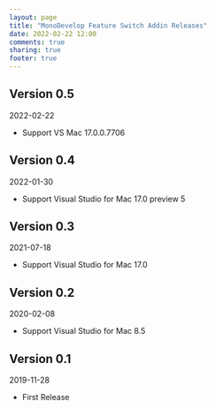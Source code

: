 ```yaml
---
layout: page
title: "MonoDevelop Feature Switch Addin Releases"
date: 2022-02-22 12:00
comments: true
sharing: true
footer: true
---
```


## Version 0.5

2022-02-22

 * Support VS Mac 17.0.0.7706

## Version 0.4

2022-01-30

 * Support Visual Studio for Mac 17.0 preview 5

## Version 0.3

2021-07-18

 * Support Visual Studio for Mac 17.0

## Version 0.2

2020-02-08

 * Support Visual Studio for Mac 8.5

## Version 0.1

2019-11-28

 * First Release
 
